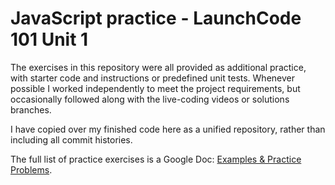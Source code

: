 # JavaScript practice - LaunchCode 101 Unit 1

The exercises in this repository were all provided as additional practice, with starter code and instructions or predefined unit tests. Whenever possible I worked independently to meet the project requirements, but occasionally followed along with the live-coding videos or solutions branches. 

I have copied over my finished code here as a unified repository, rather than including all commit histories.

The full list of practice exercises is a Google Doc: [Examples & Practice Problems](https://docs.google.com/document/d/1x5QX5HfafZMVA7bkg6h-2C-ZlABO8Z_SRBrnKqJQ8FA/edit).
